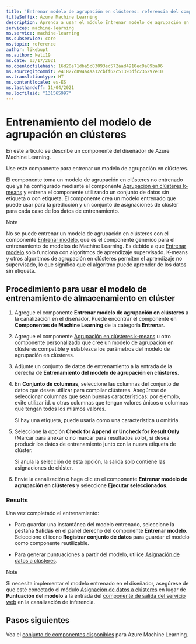 ```yaml
---
title: 'Entrenar modelo de agrupación en clústeres: referencia del componente'
titleSuffix: Azure Machine Learning
description: Aprenda a usar el módulo Entrenar modelo de agrupación en clústeres en Azure Machine Learning para entrenar modelos de agrupación en clústeres.
services: machine-learning
ms.service: machine-learning
ms.subservice: core
ms.topic: reference
author: likebupt
ms.author: keli19
ms.date: 03/17/2021
ms.openlocfilehash: 16d20e71dba5c83093ec572aad4910ec9a89ba06
ms.sourcegitcommit: e41827d894a4aa12cbff62c51393dfc236297e10
ms.translationtype: HT
ms.contentlocale: es-ES
ms.lasthandoff: 11/04/2021
ms.locfileid: "131565997"
---
```

# <a name="train-clustering-model"></a>Entrenamiento del modelo de agrupación en clústeres

En este artículo se describe un componente del diseñador de Azure Machine Learning.

Use este componente para entrenar un modelo de agrupación en clústeres.

El componente toma un modelo de agrupación en clústeres no entrenado que ya ha configurado mediante el componente [Agrupación en clústeres k-means](k-means-clustering.md) y entrena el componente utilizando un conjunto de datos sin etiqueta o con etiqueta. El componente crea un modelo entrenado que puede usar para la predicción y un conjunto de asignaciones de clúster para cada caso de los datos de entrenamiento.

> [!NOTE]
> No se puede entrenar un modelo de agrupación en clústeres con el componente [Entrenar modelo](train-model.md), que es el componente genérico para el entrenamiento de modelos de Machine Learning. Es debido a que [Entrenar modelo](train-model.md) solo funciona con algoritmos de aprendizaje supervisado. K-means y otros algoritmos de agrupación en clústeres permiten el aprendizaje no supervisado, lo que significa que el algoritmo puede aprender de los datos sin etiqueta.  
  
## <a name="how-to-use-train-clustering-model"></a>Procedimiento para usar el modelo de entrenamiento de almacenamiento en clúster  

1.  Agregue el componente **Entrenar modelo de agrupación en clústeres** a la canalización en el diseñador. Puede encontrar el componente en **Componentes de Machine Learning** de la categoría **Entrenar**.  
  
2. Agregue el componente [Agrupación en clústeres k-means](k-means-clustering.md) u otro componente personalizado que cree un modelo de agrupación en clústeres compatible y establezca los parámetros del modelo de agrupación en clústeres.  
    
3.  Adjunte un conjunto de datos de entrenamiento a la entrada de la derecha de **Entrenamiento del modelo de agrupación en clústeres**.
  
5.  En **Conjunto de columnas**, seleccione las columnas del conjunto de datos que desea utilizar para compilar clústeres. Asegúrese de seleccionar columnas que sean buenas características: por ejemplo, evite utilizar id. u otras columnas que tengan valores únicos o columnas que tengan todos los mismos valores.

    Si hay una etiqueta, puede usarla como una característica u omitirla.  
  
6. Seleccione la opción **Check for Append or Uncheck for Result Only** (Marcar para anexar o no marcar para resultados solo), si desea producir los datos de entrenamiento junto con la nueva etiqueta de clúster.

    Si anula la selección de esta opción, la salida solo contiene las asignaciones de clúster. 

7. Envíe la canalización o haga clic en el componente **Entrenar modelo de agrupación en clústeres** y seleccione **Ejecutar seleccionados**.  
  
### <a name="results"></a>Results

Una vez completado el entrenamiento:

+ Para guardar una instantánea del modelo entrenado, seleccione la pestaña **Salidas** en el panel derecho del componente **Entrenar modelo**. Seleccione el icono **Registrar conjunto de datos** para guardar el modelo como componente reutilizable.

+ Para generar puntuaciones a partir del modelo, utilice [Asignación de datos a clústeres](assign-data-to-clusters.md).

> [!NOTE]
> Si necesita implementar el modelo entrenado en el diseñador, asegúrese de que esté conectado el módulo [Asignación de datos a clústeres](assign-data-to-clusters.md) en lugar de **Puntuación del modelo** a la entrada del [componente de salida del servicio web](web-service-input-output.md) en la canalización de inferencia.

## <a name="next-steps"></a>Pasos siguientes

Vea el [conjunto de componentes disponibles](component-reference.md) para Azure Machine Learning. 